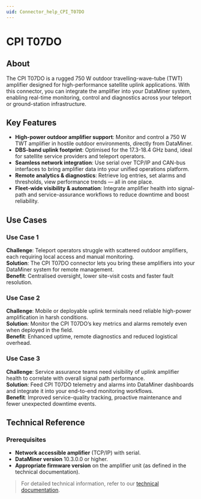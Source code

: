 ```yaml
---
uid: Connector_help_CPI_T07DO
---
```

# CPI T07DO

## About  
The CPI T07DO is a rugged 750 W outdoor travelling-wave-tube (TWT) amplifier designed for high-performance satellite uplink applications. With this connector, you can integrate the amplifier into your DataMiner system, enabling real-time monitoring, control and diagnostics across your teleport or ground-station infrastructure.

## Key Features  
- **High-power outdoor amplifier support**: Monitor and control a 750 W TWT amplifier in hostile outdoor environments, directly from DataMiner.  
- **DBS-band uplink footprint**: Optimised for the 17.3-18.4 GHz band, ideal for satellite service providers and teleport operators.  
- **Seamless network integration**: Use serial over TCP/IP and CAN-bus interfaces to bring amplifier data into your unified operations platform.  
- **Remote analytics & diagnostics**: Retrieve log entries, set alarms and thresholds, view performance trends — all in one place.  
- **Fleet-wide visibility & automation**: Integrate amplifier health into signal-path and service-assurance workflows to reduce downtime and boost reliability.

## Use Cases  
### Use Case 1  
**Challenge**: Teleport operators struggle with scattered outdoor amplifiers, each requiring local access and manual monitoring.  
**Solution**: The CPI T07DO connector lets you bring these amplifiers into your DataMiner system for remote management.  
**Benefit**: Centralised oversight, lower site-visit costs and faster fault resolution.

### Use Case 2  
**Challenge**: Mobile or deployable uplink terminals need reliable high-power amplification in harsh conditions.  
**Solution**: Monitor the CPI T07DO’s key metrics and alarms remotely even when deployed in the field.  
**Benefit**: Enhanced uptime, remote diagnostics and reduced logistical overhead.

### Use Case 3  
**Challenge**: Service assurance teams need visibility of uplink amplifier health to correlate with overall signal path performance.  
**Solution**: Feed CPI T07DO telemetry and alarms into DataMiner dashboards and integrate it into your end-to-end monitoring workflows.  
**Benefit**: Improved service-quality tracking, proactive maintenance and fewer unexpected downtime events.

## Technical Reference  

### Prerequisites  
- **Network accessible amplifier** (TCP/IP) with serial.  
- **DataMiner version** 10.3.0.0 or higher.  
- **Appropriate firmware version** on the amplifier unit (as defined in the technical documentation).  

> For detailed technical information, refer to our [technical documentation](xref:Connector_help_CPI_T07DO_Technical).
